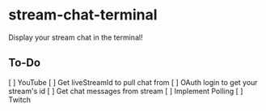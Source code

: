 # stream-chat-terminal

Display your stream chat in the terminal!

## To-Do

[ ] YouTube
    [ ] Get liveStreamId to pull chat from
        [ ] OAuth login to get your stream's id
    [ ] Get chat messages from stream
    [ ] Implement Polling
[ ] Twitch 